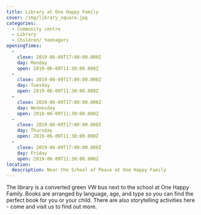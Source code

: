 ```yaml
---
title: Library at One Happy Family
cover: /img/library_square.jpg
categories:
  - Community centre
  - Library
  - Children/ teenagers
openingTimes:
  - 
    close: 2019-06-09T17:00:00.000Z
    day: Monday
    open: 2019-06-09T11:30:00.000Z
  - 
    close: 2019-06-09T17:00:00.000Z
    day: Tuesday
    open: 2019-06-09T11:30:00.000Z
  - 
    close: 2019-06-09T17:00:00.000Z
    day: Wednesday
    open: 2019-06-09T11:30:00.000Z
  - 
    close: 2019-06-09T17:00:00.000Z
    day: Thursday
    open: 2019-06-09T11:30:00.000Z
  - 
    close: 2019-06-09T17:00:00.000Z
    day: Friday
    open: 2019-06-09T11:30:00.000Z
location:
  description: Near the School of Peace at One Happy Family
---
```


The library is a converted green VW bus next to the school at One Happy Family. Books are arranged by language, age, and type so you can find the perfect book for you or your child. There are also storytelling activities here - come and visit us to find out more.